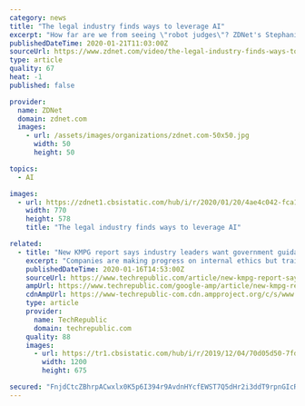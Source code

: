 ```yaml
---
category: news
title: "The legal industry finds ways to leverage AI"
excerpt: "How far are we from seeing \"robot judges\"? ZDNet's Stephanie Condon discusses with Karen Roby. Read more: https://zd.net/3auO0jl"
publishedDateTime: 2020-01-21T11:03:00Z
sourceUrl: https://www.zdnet.com/video/the-legal-industry-finds-ways-to-leverage-ai/
type: article
quality: 67
heat: -1
published: false

provider:
  name: ZDNet
  domain: zdnet.com
  images:
    - url: /assets/images/organizations/zdnet.com-50x50.jpg
      width: 50
      height: 50

topics:
  - AI

images:
  - url: https://zdnet1.cbsistatic.com/hub/i/r/2020/01/20/4ae4c042-fca1-4511-9ed4-a9ca543376fd/thumbnail/770x578/505afafec347bbd770275c37d22c5782/20200120-steph-karen-judges.png
    width: 770
    height: 578
    title: "The legal industry finds ways to leverage AI"

related:
  - title: "New KMPG report says industry leaders want government guidance around AI"
    excerpt: "Companies are making progress on internal ethics but training still lags. Companies are starting to see a few benefits from artificial intelligence, but there are still many roadblocks to progress. In Living in an AI World: Achievements and Challenges of Artificial Intelligence Across Five Industries, KPMG looks at what's working and what isn't ..."
    publishedDateTime: 2020-01-16T14:53:00Z
    sourceUrl: https://www.techrepublic.com/article/new-kmpg-report-says-industry-leaders-want-government-guidance-around-ai/
    ampUrl: https://www.techrepublic.com/google-amp/article/new-kmpg-report-says-industry-leaders-want-government-guidance-around-ai/
    cdnAmpUrl: https://www-techrepublic-com.cdn.ampproject.org/c/s/www.techrepublic.com/google-amp/article/new-kmpg-report-says-industry-leaders-want-government-guidance-around-ai/
    type: article
    provider:
      name: TechRepublic
      domain: techrepublic.com
    quality: 88
    images:
      - url: https://tr1.cbsistatic.com/hub/i/r/2019/12/04/70d05d50-7fdc-4611-acee-d1c6867906c0/thumbnail/1200x675/075730befe930c61f707faeac9381bfe/20191125-veronica-karen.jpg
        width: 1200
        height: 675

secured: "FnjdCtcZBhrpACwxlx0K5p6I394r9AvdnHYcfEWST7Q5dHr2i3ddT9rpnGIcRcc5is0+YUI3FVv9metXtdvkv9cydXIbQwt1QDp1t3yH42MQ1f4lAugIE8hJb6QllD+tiCcdhTfPek1HJx64AanDvWWswGa5CxcFs/pl4CwElSbPQiwRx6RWat6FtvLTToWBOWZJ1aZGmbh2N7I9MTIMs9zTV8oM25CnBp3EgP3/DkwLTqZttOAweljGBg8ZlNxgEEixRWsBNvmAccTTzvRMiRfXcIP8uz44CRhx7gpmjDSPFuIebvy3zrKDkPyDo7GX1b4eLP3zIZ+KiTEnWZvA1+aGfLBroqt1P7LgyVrse49ggnDZr+T55OCOr71AIAUK2nQMSe/0Lx6tfeFxXxwYKcmeR5O15eSveXy/U19YawUoMIXadSGnxcfT/SHcQMMh2z4x+4SQuIcY1MmcSWXagw==;nj6OPeN3O0p+TsymSu2xcg=="
---
```


